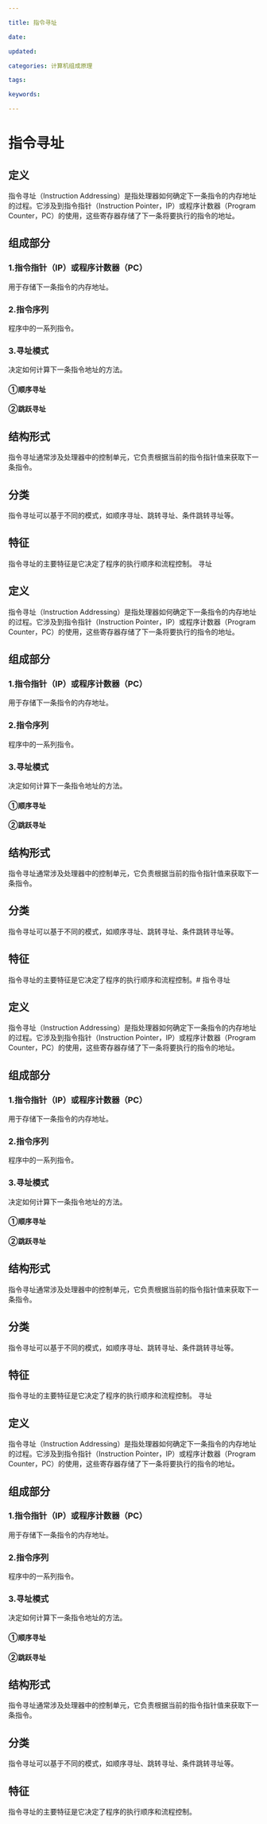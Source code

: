 ```yaml
---

title: 指令寻址

date: 

updated: 

categories: 计算机组成原理

tags: 

keywords: 

---
```

# 指令寻址

## 定义

指令寻址（Instruction Addressing）是指处理器如何确定下一条指令的内存地址的过程。它涉及到指令指针（Instruction Pointer，IP）或程序计数器（Program Counter，PC）的使用，这些寄存器存储了下一条将要执行的指令的地址。

## 组成部分

### 1.指令指针（IP）或程序计数器（PC）

用于存储下一条指令的内存地址。

### 2.指令序列

程序中的一系列指令。

### 3.寻址模式

决定如何计算下一条指令地址的方法。

#### ①顺序寻址

#### ②跳跃寻址

## 结构形式

指令寻址通常涉及处理器中的控制单元，它负责根据当前的指令指针值来获取下一条指令。

## 分类

指令寻址可以基于不同的模式，如顺序寻址、跳转寻址、条件跳转寻址等。

## 特征

指令寻址的主要特征是它决定了程序的执行顺序和流程控制。
寻址

## 定义

指令寻址（Instruction Addressing）是指处理器如何确定下一条指令的内存地址的过程。它涉及到指令指针（Instruction Pointer，IP）或程序计数器（Program Counter，PC）的使用，这些寄存器存储了下一条将要执行的指令的地址。

## 组成部分

### 1.指令指针（IP）或程序计数器（PC）

用于存储下一条指令的内存地址。

### 2.指令序列

程序中的一系列指令。

### 3.寻址模式

决定如何计算下一条指令地址的方法。

#### ①顺序寻址

#### ②跳跃寻址

## 结构形式

指令寻址通常涉及处理器中的控制单元，它负责根据当前的指令指针值来获取下一条指令。

## 分类

指令寻址可以基于不同的模式，如顺序寻址、跳转寻址、条件跳转寻址等。

## 特征

指令寻址的主要特征是它决定了程序的执行顺序和流程控制。# 指令寻址

## 定义

指令寻址（Instruction Addressing）是指处理器如何确定下一条指令的内存地址的过程。它涉及到指令指针（Instruction Pointer，IP）或程序计数器（Program Counter，PC）的使用，这些寄存器存储了下一条将要执行的指令的地址。

## 组成部分

### 1.指令指针（IP）或程序计数器（PC）

用于存储下一条指令的内存地址。

### 2.指令序列

程序中的一系列指令。

### 3.寻址模式

决定如何计算下一条指令地址的方法。

#### ①顺序寻址

#### ②跳跃寻址

## 结构形式

指令寻址通常涉及处理器中的控制单元，它负责根据当前的指令指针值来获取下一条指令。

## 分类

指令寻址可以基于不同的模式，如顺序寻址、跳转寻址、条件跳转寻址等。

## 特征

指令寻址的主要特征是它决定了程序的执行顺序和流程控制。
寻址

## 定义

指令寻址（Instruction Addressing）是指处理器如何确定下一条指令的内存地址的过程。它涉及到指令指针（Instruction Pointer，IP）或程序计数器（Program Counter，PC）的使用，这些寄存器存储了下一条将要执行的指令的地址。

## 组成部分

### 1.指令指针（IP）或程序计数器（PC）

用于存储下一条指令的内存地址。

### 2.指令序列

程序中的一系列指令。

### 3.寻址模式

决定如何计算下一条指令地址的方法。

#### ①顺序寻址

#### ②跳跃寻址

## 结构形式

指令寻址通常涉及处理器中的控制单元，它负责根据当前的指令指针值来获取下一条指令。

## 分类

指令寻址可以基于不同的模式，如顺序寻址、跳转寻址、条件跳转寻址等。

## 特征

指令寻址的主要特征是它决定了程序的执行顺序和流程控制。